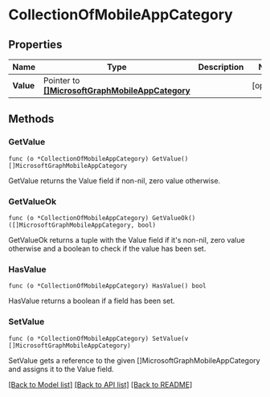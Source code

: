 # CollectionOfMobileAppCategory

## Properties

Name | Type | Description | Notes
------------ | ------------- | ------------- | -------------
**Value** | Pointer to [**[]MicrosoftGraphMobileAppCategory**](microsoft.graph.mobileAppCategory.md) |  | [optional] 

## Methods

### GetValue

`func (o *CollectionOfMobileAppCategory) GetValue() []MicrosoftGraphMobileAppCategory`

GetValue returns the Value field if non-nil, zero value otherwise.

### GetValueOk

`func (o *CollectionOfMobileAppCategory) GetValueOk() ([]MicrosoftGraphMobileAppCategory, bool)`

GetValueOk returns a tuple with the Value field if it's non-nil, zero value otherwise
and a boolean to check if the value has been set.

### HasValue

`func (o *CollectionOfMobileAppCategory) HasValue() bool`

HasValue returns a boolean if a field has been set.

### SetValue

`func (o *CollectionOfMobileAppCategory) SetValue(v []MicrosoftGraphMobileAppCategory)`

SetValue gets a reference to the given []MicrosoftGraphMobileAppCategory and assigns it to the Value field.


[[Back to Model list]](../README.md#documentation-for-models) [[Back to API list]](../README.md#documentation-for-api-endpoints) [[Back to README]](../README.md)



